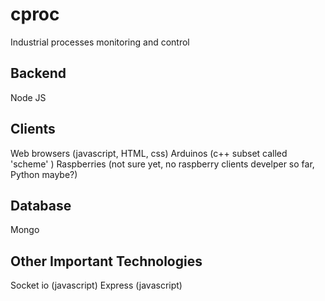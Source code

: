 # cproc
  Industrial processes monitoring and control

## Backend
  Node JS

## Clients
  Web browsers (javascript, HTML, css)
  Arduinos (c++ subset called 'scheme' )
  Raspberries (not sure yet, no raspberry clients develper so far, Python maybe?)
  
 ## Database
  Mongo
 
 ## Other Important Technologies
  Socket  io  (javascript)
  Express (javascript)
  
  
